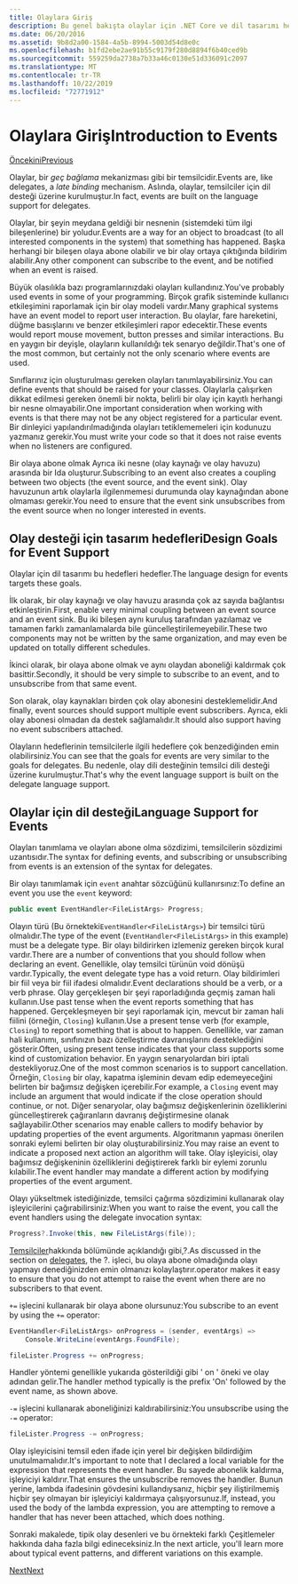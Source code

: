 ```yaml
---
title: Olaylara Giriş
description: Bu genel bakışta olaylar için .NET Core ve dil tasarımı hedeflerimizin olayları hakkında bilgi edinin.
ms.date: 06/20/2016
ms.assetid: 9b8d2a00-1584-4a5b-8994-5003d54d8e0c
ms.openlocfilehash: b1fd2ebe2ae91b55c9179f280d8894f6b40ced9b
ms.sourcegitcommit: 559259da2738a7b33a46c0130e51d336091c2097
ms.translationtype: MT
ms.contentlocale: tr-TR
ms.lasthandoff: 10/22/2019
ms.locfileid: "72771912"
---
```

# <a name="introduction-to-events"></a><span data-ttu-id="64994-103">Olaylara Giriş</span><span class="sxs-lookup"><span data-stu-id="64994-103">Introduction to Events</span></span>

[<span data-ttu-id="64994-104">Öncekini</span><span class="sxs-lookup"><span data-stu-id="64994-104">Previous</span></span>](delegates-patterns.md)

<span data-ttu-id="64994-105">Olaylar, bir *geç bağlama* mekanizması gibi bir temsilcidir.</span><span class="sxs-lookup"><span data-stu-id="64994-105">Events are, like delegates, a *late binding* mechanism.</span></span> <span data-ttu-id="64994-106">Aslında, olaylar, temsilciler için dil desteği üzerine kurulmuştur.</span><span class="sxs-lookup"><span data-stu-id="64994-106">In fact, events are built on the language support for delegates.</span></span>

<span data-ttu-id="64994-107">Olaylar, bir şeyin meydana geldiği bir nesnenin (sistemdeki tüm ilgi bileşenlerine) bir yoludur.</span><span class="sxs-lookup"><span data-stu-id="64994-107">Events are a way for an object to broadcast (to all interested components in the system) that something has happened.</span></span> <span data-ttu-id="64994-108">Başka herhangi bir bileşen olaya abone olabilir ve bir olay ortaya çıktığında bildirim alabilir.</span><span class="sxs-lookup"><span data-stu-id="64994-108">Any other component can subscribe to the event, and be notified when an event is raised.</span></span>

<span data-ttu-id="64994-109">Büyük olasılıkla bazı programlarınızdaki olayları kullandınız.</span><span class="sxs-lookup"><span data-stu-id="64994-109">You've probably used events in some of your programming.</span></span> <span data-ttu-id="64994-110">Birçok grafik sisteminde kullanıcı etkileşimini raporlamak için bir olay modeli vardır.</span><span class="sxs-lookup"><span data-stu-id="64994-110">Many graphical systems have an event model to report user interaction.</span></span> <span data-ttu-id="64994-111">Bu olaylar, fare hareketini, düğme basışlarını ve benzer etkileşimleri rapor edecektir.</span><span class="sxs-lookup"><span data-stu-id="64994-111">These events would report mouse movement, button presses and similar interactions.</span></span> <span data-ttu-id="64994-112">Bu en yaygın bir deyişle, olayların kullanıldığı tek senaryo değildir.</span><span class="sxs-lookup"><span data-stu-id="64994-112">That's one of the most common, but certainly not the only scenario where events are used.</span></span>

<span data-ttu-id="64994-113">Sınıflarınız için oluşturulması gereken olayları tanımlayabilirsiniz.</span><span class="sxs-lookup"><span data-stu-id="64994-113">You can define events that should be raised for your classes.</span></span> <span data-ttu-id="64994-114">Olaylarla çalışırken dikkat edilmesi gereken önemli bir nokta, belirli bir olay için kayıtlı herhangi bir nesne olmayabilir.</span><span class="sxs-lookup"><span data-stu-id="64994-114">One important consideration when working with events is that there may not be any object registered for a particular event.</span></span> <span data-ttu-id="64994-115">Bir dinleyici yapılandırılmadığında olayları tetiklememeleri için kodunuzu yazmanız gerekir.</span><span class="sxs-lookup"><span data-stu-id="64994-115">You must write your code so that it does not raise events when no listeners are configured.</span></span>

<span data-ttu-id="64994-116">Bir olaya abone olmak Ayrıca iki nesne (olay kaynağı ve olay havuzu) arasında bir Ida oluşturur.</span><span class="sxs-lookup"><span data-stu-id="64994-116">Subscribing to an event also creates a coupling between two objects (the event source, and the event sink).</span></span> <span data-ttu-id="64994-117">Olay havuzunun artık olaylarla ilgilenmemesi durumunda olay kaynağından abone olmaması gerekir.</span><span class="sxs-lookup"><span data-stu-id="64994-117">You need to ensure that the event sink unsubscribes from the event source when no longer interested in events.</span></span>

## <a name="design-goals-for-event-support"></a><span data-ttu-id="64994-118">Olay desteği için tasarım hedefleri</span><span class="sxs-lookup"><span data-stu-id="64994-118">Design Goals for Event Support</span></span>

<span data-ttu-id="64994-119">Olaylar için dil tasarımı bu hedefleri hedefler.</span><span class="sxs-lookup"><span data-stu-id="64994-119">The language design for events targets these goals.</span></span>

<span data-ttu-id="64994-120">İlk olarak, bir olay kaynağı ve olay havuzu arasında çok az sayıda bağlantısı etkinleştirin.</span><span class="sxs-lookup"><span data-stu-id="64994-120">First, enable very minimal coupling between an event source and an event sink.</span></span> <span data-ttu-id="64994-121">Bu iki bileşen aynı kuruluş tarafından yazılamaz ve tamamen farklı zamanlamalarda bile güncelleştirilemeyebilir.</span><span class="sxs-lookup"><span data-stu-id="64994-121">These two components may not be written by the same organization, and may even be updated on totally different schedules.</span></span>

<span data-ttu-id="64994-122">İkinci olarak, bir olaya abone olmak ve aynı olaydan aboneliği kaldırmak çok basittir.</span><span class="sxs-lookup"><span data-stu-id="64994-122">Secondly, it should be very simple to subscribe to an event, and to unsubscribe from that same event.</span></span>

<span data-ttu-id="64994-123">Son olarak, olay kaynakları birden çok olay abonesini desteklemelidir.</span><span class="sxs-lookup"><span data-stu-id="64994-123">And finally, event sources should support multiple event subscribers.</span></span> <span data-ttu-id="64994-124">Ayrıca, ekli olay abonesi olmadan da destek sağlamalıdır.</span><span class="sxs-lookup"><span data-stu-id="64994-124">It should also support having no event subscribers attached.</span></span>

<span data-ttu-id="64994-125">Olayların hedeflerinin temsilcilerle ilgili hedeflere çok benzediğinden emin olabilirsiniz.</span><span class="sxs-lookup"><span data-stu-id="64994-125">You can see that the goals for events are very similar to the goals for delegates.</span></span>
<span data-ttu-id="64994-126">Bu nedenle, olay dili desteğinin temsilci dili desteği üzerine kurulmuştur.</span><span class="sxs-lookup"><span data-stu-id="64994-126">That's why the event language support is built on the delegate language support.</span></span>

## <a name="language-support-for-events"></a><span data-ttu-id="64994-127">Olaylar için dil desteği</span><span class="sxs-lookup"><span data-stu-id="64994-127">Language Support for Events</span></span>

<span data-ttu-id="64994-128">Olayları tanımlama ve olayları abone olma sözdizimi, temsilcilerin sözdizimi uzantısıdır.</span><span class="sxs-lookup"><span data-stu-id="64994-128">The syntax for defining events, and subscribing or unsubscribing from events is an extension of the syntax for delegates.</span></span>

<span data-ttu-id="64994-129">Bir olayı tanımlamak için `event` anahtar sözcüğünü kullanırsınız:</span><span class="sxs-lookup"><span data-stu-id="64994-129">To define an event you use the `event` keyword:</span></span>

```csharp
public event EventHandler<FileListArgs> Progress;
```

<span data-ttu-id="64994-130">Olayın türü (Bu örnekteki`EventHandler<FileListArgs>`) bir temsilci türü olmalıdır.</span><span class="sxs-lookup"><span data-stu-id="64994-130">The type of the event (`EventHandler<FileListArgs>` in this example) must be a delegate type.</span></span> <span data-ttu-id="64994-131">Bir olayı bildirirken izlemeniz gereken birçok kural vardır.</span><span class="sxs-lookup"><span data-stu-id="64994-131">There are a number of conventions that you should follow when declaring an event.</span></span> <span data-ttu-id="64994-132">Genellikle, olay temsilci türünün void dönüşü vardır.</span><span class="sxs-lookup"><span data-stu-id="64994-132">Typically, the event delegate type has a void return.</span></span>
<span data-ttu-id="64994-133">Olay bildirimleri bir fiil veya bir fiil ifadesi olmalıdır.</span><span class="sxs-lookup"><span data-stu-id="64994-133">Event declarations should be a verb, or a verb phrase.</span></span>
<span data-ttu-id="64994-134">Olay gerçekleşen bir şeyi raporladığında geçmiş zaman hali kullanın.</span><span class="sxs-lookup"><span data-stu-id="64994-134">Use past tense when the event reports something that has happened.</span></span> <span data-ttu-id="64994-135">Gerçekleşmeyen bir şeyi raporlamak için, mevcut bir zaman hali fiilini (örneğin, `Closing`) kullanın.</span><span class="sxs-lookup"><span data-stu-id="64994-135">Use a present tense verb (for example, `Closing`) to report something that is about to happen.</span></span> <span data-ttu-id="64994-136">Genellikle, var zaman hali kullanımı, sınıfınızın bazı özelleştirme davranışlarını desteklediğini gösterir.</span><span class="sxs-lookup"><span data-stu-id="64994-136">Often, using present tense indicates that your class supports some kind of customization behavior.</span></span> <span data-ttu-id="64994-137">En yaygın senaryolardan biri iptali destekliyoruz.</span><span class="sxs-lookup"><span data-stu-id="64994-137">One of the most common scenarios is to support cancellation.</span></span> <span data-ttu-id="64994-138">Örneğin, `Closing` bir olay, kapatma işleminin devam edip edemeyeceğini belirten bir bağımsız değişken içerebilir.</span><span class="sxs-lookup"><span data-stu-id="64994-138">For example, a `Closing` event may include an argument that would indicate if the close operation should continue, or not.</span></span>  <span data-ttu-id="64994-139">Diğer senaryolar, olay bağımsız değişkenlerinin özelliklerini güncelleştirerek çağıranların davranış değiştirmesine olanak sağlayabilir.</span><span class="sxs-lookup"><span data-stu-id="64994-139">Other scenarios may enable callers to modify behavior by updating properties of the event arguments.</span></span> <span data-ttu-id="64994-140">Algoritmanın yapması önerilen sonraki eylemi belirten bir olay oluşturabilirsiniz.</span><span class="sxs-lookup"><span data-stu-id="64994-140">You may raise an event to indicate a proposed next action an algorithm will take.</span></span> <span data-ttu-id="64994-141">Olay işleyicisi, olay bağımsız değişkeninin özelliklerini değiştirerek farklı bir eylemi zorunlu kılabilir.</span><span class="sxs-lookup"><span data-stu-id="64994-141">The event handler may mandate a different action by modifying  properties of the event argument.</span></span>

<span data-ttu-id="64994-142">Olayı yükseltmek istediğinizde, temsilci çağırma sözdizimini kullanarak olay işleyicilerini çağırabilirsiniz:</span><span class="sxs-lookup"><span data-stu-id="64994-142">When you want to raise the event, you call the event handlers using the delegate invocation syntax:</span></span>

```csharp
Progress?.Invoke(this, new FileListArgs(file));
```

<span data-ttu-id="64994-143">[Temsilciler](delegates-patterns.md)hakkında bölümünde açıklandığı gibi,?.</span><span class="sxs-lookup"><span data-stu-id="64994-143">As discussed in the section on [delegates](delegates-patterns.md), the ?.</span></span>
<span data-ttu-id="64994-144">işleci, bu olaya abone olmadığında olayı yapmayı denediğinizden emin olmanızı kolaylaştırır.</span><span class="sxs-lookup"><span data-stu-id="64994-144">operator makes it easy to ensure that you do not attempt to raise the event when there are no subscribers to that event.</span></span>
 
<span data-ttu-id="64994-145">`+=` işlecini kullanarak bir olaya abone olursunuz:</span><span class="sxs-lookup"><span data-stu-id="64994-145">You subscribe to an event by using the `+=` operator:</span></span>

```csharp
EventHandler<FileListArgs> onProgress = (sender, eventArgs) => 
    Console.WriteLine(eventArgs.FoundFile);

fileLister.Progress += onProgress;
```

<span data-ttu-id="64994-146">Handler yöntemi genellikle yukarıda gösterildiği gibi ' on ' öneki ve olay adından gelir.</span><span class="sxs-lookup"><span data-stu-id="64994-146">The handler method typically is the prefix 'On' followed by the event name, as shown above.</span></span>

<span data-ttu-id="64994-147">`-=` işlecini kullanarak aboneliğinizi kaldırabilirsiniz:</span><span class="sxs-lookup"><span data-stu-id="64994-147">You unsubscribe using the `-=` operator:</span></span>

```csharp
fileLister.Progress -= onProgress;
```

<span data-ttu-id="64994-148">Olay işleyicisini temsil eden ifade için yerel bir değişken bildirdiğim unutulmamalıdır.</span><span class="sxs-lookup"><span data-stu-id="64994-148">It's important to note that I declared a local variable for the expression that represents the event handler.</span></span> <span data-ttu-id="64994-149">Bu sayede abonelik kaldırma, işleyiciyi kaldırır.</span><span class="sxs-lookup"><span data-stu-id="64994-149">That ensures the unsubscribe removes the handler.</span></span>
<span data-ttu-id="64994-150">Bunun yerine, lambda ifadesinin gövdesini kullandıysanız, hiçbir şey iliştirilmemiş hiçbir şey olmayan bir işleyiciyi kaldırmaya çalışıyorsunuz.</span><span class="sxs-lookup"><span data-stu-id="64994-150">If, instead, you used the body of the lambda expression, you are attempting to remove a handler that has never been attached, which does nothing.</span></span>

<span data-ttu-id="64994-151">Sonraki makalede, tipik olay desenleri ve bu örnekteki farklı Çeşitlemeler hakkında daha fazla bilgi edineceksiniz.</span><span class="sxs-lookup"><span data-stu-id="64994-151">In the next article, you'll learn more about typical event patterns, and different variations on this example.</span></span>

[<span data-ttu-id="64994-152">Next</span><span class="sxs-lookup"><span data-stu-id="64994-152">Next</span></span>](event-pattern.md)
